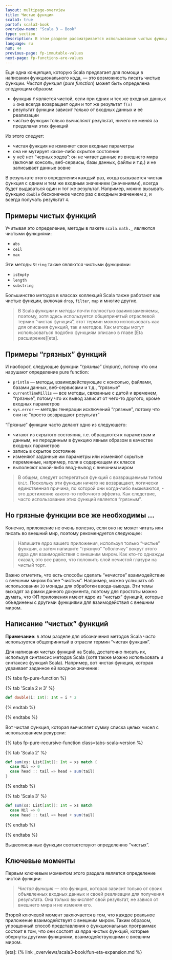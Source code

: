 ```yaml
---
layout: multipage-overview
title: Чистые функции
scala3: true
partof: scala3-book
overview-name: "Scala 3 — Book"
type: section
description: В этом разделе рассматривается использование чистых функций в функциональном программировании.
language: ru
num: 44
previous-page: fp-immutable-values
next-page: fp-functions-are-values
---
```



Еще одна концепция, которую Scala предлагает для помощи в написании функционального кода, — это возможность писать чистые функции. 
_Чистая функция_ (_pure function_) может быть определена следующим образом:

- функция `f` является чистой, если при одних и тех же входных данных `x` она всегда возвращает один и тот же результат `f(x)`
- результат функции зависит _только_ от входных данных и её реализации
- чистые функции только вычисляют результат, ничего не меняя за пределами этих функций

Из этого следует:

- чистая функция не изменяет свои входные параметры
- она не мутирует какое-либо скрытое состояние
- у неё нет “черных ходов”: он не читает данные из внешнего мира (включая консоль, веб-сервисы, базы данных, файлы и т.д.) 
  и не записывает данные вовне

В результате этого определения каждый раз, когда вызывается чистая функция с одним и тем же входным значением (значениями), 
всегда будет выдаваться один и тот же результат. 
Например, можно вызывать функцию `double` бесконечное число раз с входным значением `2`, и всегда получать результат `4`.


## Примеры чистых функций

Учитывая это определение, методы в пакете `scala.math._` являются чистыми функциями:

- `abs`
- `ceil`
- `max`

Эти методы `String` также являются чистыми функциями:

- `isEmpty`
- `length`
- `substring`

Большинство методов в классах коллекций Scala также работают как чистые функции, 
включая `drop`, `filter`, `map` и многие другие.

> В Scala _функции_ и _методы_ почти полностью взаимозаменяемы, 
> поэтому, хотя здесь используется общепринятый отраслевой термин “чистая функция”, 
> этот термин можно использовать как для описания функций, так и методов. 
> Как методы могут использоваться подобно функциям описано в главе [Eta расширение][eta].


## Примеры “грязных” функций

И наоборот, следующие функции “_грязные_” (_impure_), потому что они нарушают определение pure function:

- `println` — методы, взаимодействующие с консолью, файлами, базами данных, веб-сервисами и т.д., “грязные”
- `currentTimeMillis` — все методы, связанные с датой и временем, “грязные”, 
  потому что их вывод зависит от чего-то другого, кроме входных параметров
- `sys.error` — методы генерации исключений “грязные”, потому что они не “просто возвращают результат”

“Грязные” функции часто делают одно из следующего:

- читают из скрытого состояния, т.е. обращаются к параметрам и данным, 
  не переданным в функцию явным образом в качестве входных параметров
- запись в скрытое состояние
- изменяют заданные им параметры или изменяют скрытые переменные, например, поля в содержащем их классе
- выполняют какой-либо ввод-вывод с внешним миром

> В общем, следует остерегаться функций с возвращаемым типом `Unit`. 
> Поскольку эти функции ничего не возвращают, логически единственная причина, по которой они когда-либо вызываются, - 
> это достижение какого-то побочного эффекта. 
> Как следствие, часто использование этих функций является “грязным”.


## Но грязные функции все же необходимы ...

Конечно, приложение не очень полезно, если оно не может читать или писать во внешний мир, поэтому рекомендуется следующее:

> Напишите ядро вашего приложения, используя только “чистые” функции, 
> а затем напишите “грязную” “оболочку” вокруг этого ядра для взаимодействия с внешним миром. 
> Как кто-то однажды сказал, это все равно, что положить слой нечистой глазури на чистый торт.

Важно отметить, что есть способы сделать “нечистое” взаимодействие с внешним миром более “чистым”. 
Например, можно услышать об использовании `IO` монады для обработки ввода-вывода. 
Эти темы выходят за рамки данного документа, поэтому для простоты можно думать, 
что ФП приложения имеют ядро из “чистых” функций, 
которые объединены с другими функциями для взаимодействия с внешним миром.


## Написание “чистых” функций

**Примечание**: в этом разделе для обозначения методов Scala часто используется общепринятый в отрасли термин “чистая функция”.

Для написания чистых функций на Scala, достаточно писать их, 
используя синтаксис методов Scala (хотя также можно использовать и синтаксис функций Scala). 
Например, вот чистая функция, которая удваивает заданное ей входное значение:

{% tabs fp-pure-function %}

{% tab 'Scala 2 и 3' %}
```scala
def double(i: Int): Int = i * 2
```
{% endtab %}

{% endtabs %}

Вот чистая функция, которая вычисляет сумму списка целых чисел с использованием рекурсии:

{% tabs fp-pure-recursive-function class=tabs-scala-version %}

{% tab 'Scala 2' %}
```scala
def sum(xs: List[Int]): Int = xs match {
  case Nil => 0
  case head :: tail => head + sum(tail)
}
```
{% endtab %}

{% tab 'Scala 3' %}
```scala
def sum(xs: List[Int]): Int = xs match
  case Nil => 0
  case head :: tail => head + sum(tail)
```
{% endtab %}

{% endtabs %}

Вышеописанные функции соответствуют определению “чистых”.


## Ключевые моменты

Первым ключевым моментом этого раздела является определение чистой функции:

> _Чистая функция_ — это функция, которая зависит только от своих объявленных входных данных 
> и своей реализации для получения результата. 
> Она только вычисляет свой результат, не завися от внешнего мира и не изменяя его.

Второй ключевой момент заключается в том, что каждое реальное приложение взаимодействует с внешним миром. 
Таким образом, упрощенный способ представления о функциональных программах состоит в том, 
что они состоят из ядра чистых функций, которые обернуты другими функциями, взаимодействующими с внешним миром.


[eta]: {% link _overviews/scala3-book/fun-eta-expansion.md %}
